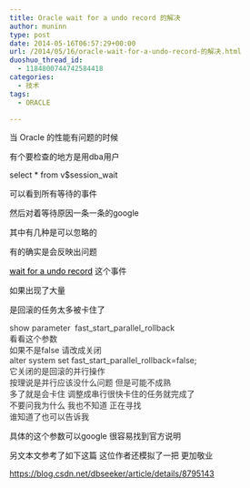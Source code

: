 ```yaml
---
title: Oracle wait for a undo record 的解决
author: muninn
type: post
date: 2014-05-16T06:57:29+00:00
url: /2014/05/16/oracle-wait-for-a-undo-record-的解决.html
duoshuo_thread_id:
  - 1184800744742584418
categories:
  - 技术
tags:
  - ORACLE

---
```

当 Oracle 的性能有问题的时候
  
有个要检查的地方是用dba用户
  
select * from v$session_wait
  
可以看到所有等待的事件
  
然后对着等待原因一条一条的google
  
其中有几种是可以忽略的
  
有的确实是会反映出问题

<a style="color: #000000;" href="https://blog.csdn.net/dbseeker/article/details/8795143">wait for a undo record</a> 这个事件
  
如果出现了大量
  
是回滚的任务太多被卡住了
  
<span style="color: #333333;">show parameter  fast_start_parallel_rollback<br /> 看看这个参数<br /> 如果不是false 请改成关闭<br /> alter system set fast_start_parallel_rollback=false;<br /> 它关闭的是回滚的并行操作<br /> 按理说是并行应该没什么问题 但是可能不成熟<br /> 多了就是会卡住 调整成串行很快卡住的任务就完成了<br /> 不要问我为什么 我也不知道 正在寻找<br /> 谁知道了也可以告诉我</span>

具体的这个参数可以google 很容易找到官方说明
  
另文本文参考了如下这篇 这位作者还模拟了一把 更加敬业
  
https://blog.csdn.net/dbseeker/article/details/8795143